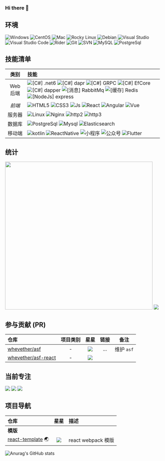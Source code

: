 ### Hi there 👋


## 环境

![Windows](https://img.shields.io/badge/-Windows-0078D6?style=flat-square&logo=windows&logoColor=white)
![CentOS](https://img.shields.io/badge/-CentOS-262577?style=flat-square&logo=centos&logoColor=white)
![Mac](https://img.shields.io/badge/-Mac-262577?style=flat-square&logo=MacOS&logoColor=white)
![Rocky Linux](https://img.shields.io/badge/-Rocky%20Linux-10b981?style=flat-square&logo=rockylinux&logoColor=white)
![Debian](https://img.shields.io/badge/-Debian-a80030?style=flat-square&logo=debian&logoColor=white)
![Visual Studio](https://img.shields.io/badge/-Visual_Studio-5C2D91?style=flat-square&logo=visual-studio&logoColor=white)
![Visual Studio Code](https://img.shields.io/badge/-Visual_Studio_Code-007ACC?style=flat-square&logo=visual-studio-code&logoColor=white)
![Rider](https://img.shields.io/badge/-Rider-007ACC?style=flat-square&logo=Rider&logoColor=white)
![Git](https://img.shields.io/badge/-Git-F05032?style=flat-square&logo=git&logoColor=white)
![SVN](https://img.shields.io/badge/-SVN-7E9BC7?style=flat-square&logo=subversion&logoColor=white)
![MySQL](https://img.shields.io/badge/-MySQL-235379?style=flat-square&logo=mysql&logoColor=white)
![PostgreSql](https://img.shields.io/badge/-PostgreSql-0d7eca?style=flat-square&logo=PostgreSql&logoColor=white)

## 技能清单

| 类别 | 技能 |
| :---: | :--- |
| Web 后端 | ![[C#] .net6](https://img.shields.io/badge/C%23-.net-1c93cd?style=flat-square&logo=.NET&logoColor=white) ![[C#] dapr](https://img.shields.io/badge/C%23-dapr-5c99ff?style=flat-square&logo=.NET&logoColor=white) ![[C#] GRPC](https://img.shields.io/badge/C%23-GRPC-5c99ff?style=flat-square&logo=GRPC&logoColor=white) ![[C#] EfCore](https://img.shields.io/badge/C%23-EfCore-f68243?style=flat-square&logo=.NET&logoColor=white) ![[C#] dapper](https://img.shields.io/badge/C%23-dapper-00681c?style=flat-square&logo=.NET&logoColor=white) ![[消息] RabbitMq](https://img.shields.io/badge/MQ-00681c?style=flat-square&logo=RabbitMQ&logoColor=white) ![[缓存] Redis](https://img.shields.io/badge/Redis-00681c?style=flat-square&logo=Redis&logoColor=white) ![[NodeJs] express](https://img.shields.io/badge/express-00681c?style=flat-square&logo=express&logoColor=white) |
| *前端* | ![HTML5](https://img.shields.io/badge/-HTML5-E34F26?style=flat-square&logo=html5&logoColor=white) ![CSS3](https://img.shields.io/badge/-CSS3-1572B6?style=flat-square&logo=css3&logoColor=white) ![Js](https://img.shields.io/badge/-JavaScript-1572B6?style=flat-square&logo=JavaScript&logoColor=white) ![React](https://img.shields.io/badge/-React-563D7C?style=flat-square&logo=React&logoColor=white) ![Angular](https://img.shields.io/badge/-Angular-red?style=flat-square&logo=Angular&logoColor=white) ![Vue](https://img.shields.io/badge/-Vue-00681c?style=flat-square&logo=vue.js&logoColor=white)
| 服务器 | ![Linux](https://img.shields.io/badge/-Linux-E34F26?style=flat-square&logo=Linux&logoColor=white) ![Nginx](https://img.shields.io/badge/-Nginx-E34F26?style=flat-square&logo=Nginx&logoColor=white) ![http2](https://img.shields.io/badge/-http2-E34F26?style=flat-square&logo=http2&logoColor=white) ![http3](https://img.shields.io/badge/-http3-E34F26?style=flat-square&logo=http3&logoColor=white)
| 数据库 | ![PostgreSql](https://img.shields.io/badge/-PostgreSql-E34F26?style=flat-square&logo=PostgreSql&logoColor=white) ![Mysql](https://img.shields.io/badge/-Mysql-E34F26?style=flat-square&logo=Mysql&logoColor=white) ![Elasticsearch](https://img.shields.io/badge/-elasticsearch-E34F26?style=flat-square&logo=Es&logoColor=white)
| 移动端 | ![kotlin](https://img.shields.io/badge/-kotlin-00681c?style=flat-square&logo=kotlin&logoColor=white) ![ReactNative](https://img.shields.io/badge/-ReactNative-00681c?style=flat-square&logo=ReactNative&logoColor=white) ![小程序](https://img.shields.io/badge/-小程序-00681c?style=flat-square&logo=weixin&logoColor=white) ![公众号](https://img.shields.io/badge/-公众号-00681c?style=flat-square&logo=weixin&logoColor=white) ![Flutter](https://img.shields.io/badge/-Flutter-00681c?style=flat-square&logo=Flutter&logoColor=white)
## 统计
<p>
<img style="width: 480px;" src="https://github-readme-stats.vercel.app/api?username=whevether&theme=dracula&show_icons=true&count_private=true&include_all_commits=true&locale=cn&line_height=24&bg_color=00000010&text_color=c78944" />
<img src="https://github-readme-stats.vercel.app/api/top-langs/?username=whevether&theme=dracula&layout=compact&locale=cn&langs_count=10&bg_color=00000010&text_color=c78944&hide=HTML,CSS" />
</p>

## 参与贡献 (PR)

| 仓库 | 项目类别 | 星星 | 链接 | 备注 |
| :--- | :---: | :---: | :---: | :---: |
| [whevether/asf](https://github.com/whevether/asf) | - | ![](https://img.shields.io/github/stars/microsoft/asf.svg?style=flat-square) | ... | 维护 `asf` |
| [whevether/asf-react](https://github.com/whevether/asf-react) | - | ![](https://img.shields.io/github/stars/gabime/asfreact.svg?style=flat-square)|

## 当前专注

<p>
<a href="https://github.com/whevether/asf"><img src="https://github-readme-stats.vercel.app/api/pin/?username=whevether&repo=asf&bg_color=00000010&text_color=c78944" /></a>
<a href="https://github.com/whevether/asf-react"><img src="https://github-readme-stats.vercel.app/api/pin/?username=whevether&repo=asf-react&bg_color=00000010&text_color=c78944&show_owner=true" /></a>
<a href="https://github.com/whevether/react-template"><img src="https://github-readme-stats.vercel.app/api/pin/?username=whevether&repo=react-template&bg_color=00000010&text_color=c78944&show_owner=true" /></a>
</p>

## 项目导航

| 仓库 | 星星 | 描述 |
| :--- | :---: | :--- |
| <b>模版</b> |  |  |
| [react-template](https://github.com/whevether/react-template) :earth_asia: | ![](https://img.shields.io/github/stars/whevether/computer_worldview.svg?style=flat-square) | react webpack 模版|



![Anurag's GitHub stats](https://github-readme-stats.vercel.app/api?username=WyntersN&show_icons=true&theme=tokyonight)
<!--
**WyntersN/WyntersN** is a ✨ _special_ ✨ repository because its `README.md` (this file) appears on your GitHub profile.

Here are some ideas to get you started:

- 🔭 I’m currently working on ...
- 🌱 I’m currently learning ...
- 👯 I’m looking to collaborate on ...
- 🤔 I’m looking for help with ...
- 💬 Ask me about ...
- 📫 How to reach me: ...
- 😄 Pronouns: ...
- ⚡ Fun fact: ...
-->
